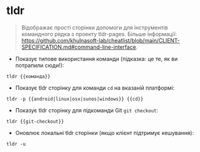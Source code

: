 # tldr

> Відображає прості сторінки допомоги для інструментів командного рядка з проекту tldr-pages.
> Більше інформації: <https://github.com/khulnasoft-lab/cheatlist/blob/main/CLIENT-SPECIFICATION.md#command-line-interface>.

- Показує типове використання команди (підказка: це те, як ви потрапили сюди!):

`tldr {{команда}}`

- Показує tldr сторінку для команди `cd` на вказаній платформі:

`tldr -p {{android|linux|osx|sunos|windows}} {{cd}}`

- Показує tldr сторінку для підкоманди Git `git checkout`:

`tldr {{git-checkout}}`

- Оновлює локальні tldr сторінки (якщо клієнт підтримує кешування):

`tldr -u`
